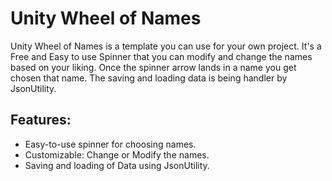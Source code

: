 # Unity Wheel of Names

Unity Wheel of Names is a template you can use for your own project. It's a Free and Easy to use Spinner that you can modify and change the names based on your liking. Once the spinner arrow lands in a name you get chosen that name. The saving and loading data is being handler by JsonUtility.

## Features:
- Easy-to-use spinner for choosing names.
- Customizable: Change or Modify the names.
- Saving and loading of Data using JsonUtility.
